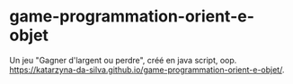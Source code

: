 # game-programmation-orient-e-objet
Un jeu "Gagner d'largent ou perdre", créé en java script, oop.
https://katarzyna-da-silva.github.io/game-programmation-orient-e-objet/.
